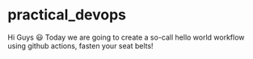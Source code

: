 # practical_devops
Hi Guys :smiley:
 Today we are going to create a so-call hello world workflow using github actions, fasten your seat belts!
